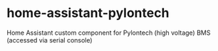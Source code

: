 # home-assistant-pylontech

Home Assistant custom component for Pylontech (high voltage) BMS (accessed via serial console)
